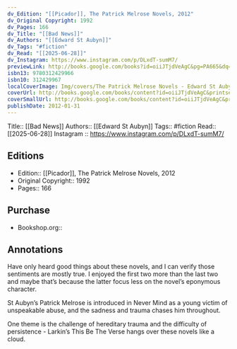 ```yaml
---
dv_Edition: "[[Picador]], The Patrick Melrose Novels, 2012"
dv_Original Copyright: 1992
dv_Pages: 166
dv_Title: "[[Bad News]]"
dv_Authors: "[[Edward St Aubyn]]"
dv_Tags: "#fiction"
dv_Read: "[[2025-06-28]]"
dv_Instagram: https://www.instagram.com/p/DLxdT-sumM7/
previewLink: http://books.google.com/books?id=oiiJTjdVeAgC&pg=PA665&dq=9780312429966&hl=&as_pt=BOOKS&cd=1&source=gbs_api
isbn13: 9780312429966
isbn10: 312429967
localCoverImage: Img/covers/The Patrick Melrose Novels - Edward St Aubyn.jpg
coverUrl: http://books.google.com/books/content?id=oiiJTjdVeAgC&printsec=frontcover&img=1&zoom=1&edge=curl&source=gbs_api
coverSmallUrl: http://books.google.com/books/content?id=oiiJTjdVeAgC&printsec=frontcover&img=1&zoom=5&edge=curl&source=gbs_api
publishDate: 2012-01-31
---
```

Title:: [[Bad News]]
Authors:: [[Edward St Aubyn]]
Tags:: #fiction 
Read:: [[2025-06-28]]
Instagram :: https://www.instagram.com/p/DLxdT-sumM7/
## Editions
- Edition:: [[Picador]], The Patrick Melrose Novels, 2012
- Original Copyright:: 1992
- Pages:: 166

## Purchase
* Bookshop.org::
## Annotations

Have only heard good things about these novels, and I can verify those sentiments are mostly true. I enjoyed the first two more than the last two and maybe that’s because the latter focus less on the novel’s eponymous character.   
  
St Aubyn’s Patrick Melrose is introduced in Never Mind as a young victim of unspeakable abuse, and the sadness and trauma chases him throughout.   
  
One theme is the challenge of hereditary trauma and the difficulty of persistence - Larkin’s This Be The Verse hangs over these novels like a cloud.